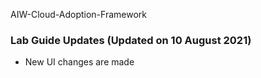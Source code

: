 AIW-Cloud-Adoption-Framework

### Lab Guide Updates (Updated on 10 August 2021)

- New UI changes are made


